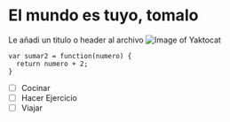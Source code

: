 # El mundo es tuyo, tomalo
Le añadi un titulo o header al archivo
![Image of Yaktocat](https://octodex.github.com/images/yaktocat.png)

```
var sumar2 = function(numero) {
  return numero + 2;
}
```
- [ ] Cocinar
- [ ] Hacer Ejercicio 
- [ ] Viajar
